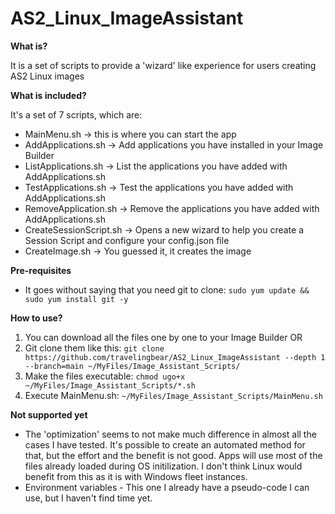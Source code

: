 # AS2_Linux_ImageAssistant

**What is?**

It is a set of scripts to provide a 'wizard' like experience for users creating AS2 Linux images

**What is included?**

It's a set of 7 scripts, which are:
   - MainMenu.sh -> this is where you can start the app
   - AddApplications.sh -> Add applications you have installed in your Image Builder
   - ListApplications.sh -> List the applications you have added with AddApplications.sh
   - TestApplications.sh -> Test the applications you have added with AddApplications.sh
   - RemoveApplication.sh -> Remove the applications you have added with AddApplications.sh
   - CreateSessionScript.sh -> Opens a new wizard to help you create a Session Script and configure your config.json file
   - CreateImage.sh -> You guessed it, it creates the image

**Pre-requisites**
 - It goes without saying that you need git to clone: ```sudo yum update && sudo yum install git -y```

**How to use?**

  1. You can download all the files one by one to your Image Builder OR
  2. Git clone them like this: ```git clone https://github.com/travelingbear/AS2_Linux_ImageAssistant --depth 1 --branch=main ~/MyFiles/Image_Assistant_Scripts/```
  3. Make the files executable: ```chmod ugo+x ~/MyFiles/Image_Assistant_Scripts/*.sh```
  4. Execute MainMenu.sh: ```~/MyFiles/Image_Assistant_Scripts/MainMenu.sh```

**Not supported yet**

 - The 'optimization' seems to not make much difference in almost all the cases I have tested. It's possible to create an automated method for that, but the effort and the benefit is not good. Apps will use most of the files already loaded during OS initilization. I don't think Linux would benefit from this as it is with Windows fleet instances.
 - Environment variables - This one I already have a pseudo-code I can use, but I haven't find time yet.
